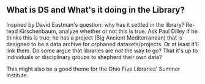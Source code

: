 ## What is DS and What's it doing in the Library?

Inspired by David Eastman's question: why has it settled in the library?
Re-read Kirschenbaum, analyze whether or not this is true. Ask Paul Dilley if he thinks this is true; he has a project (Big Ancient Mediterranean) that is designed to be a data archive for orphaned datasets/projects. Or at least it'll link them. Do some argue that libraries are *not* the way to go? That it's up to individuals or disciplinary groups to shepherd their own data? 

This might also be a good theme for the Ohio Five Libraries' Summer Institute. 